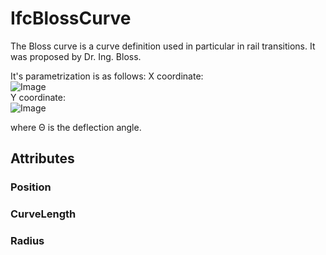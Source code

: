 # IfcBlossCurve

The Bloss curve is a curve definition used in particular in rail transitions. It was proposed by Dr. Ing. Bloss.

It's parametrization is as follows:
X coordinate:  
![Image](../../figures/ifctransitioncurvetype-blosscurve-x.png)  
Y coordinate:  
![Image](../../figures/ifctransitioncurvetype-blosscurve-y.png)

where &Theta; is the deflection angle.

## Attributes

### Position


### CurveLength


### Radius

